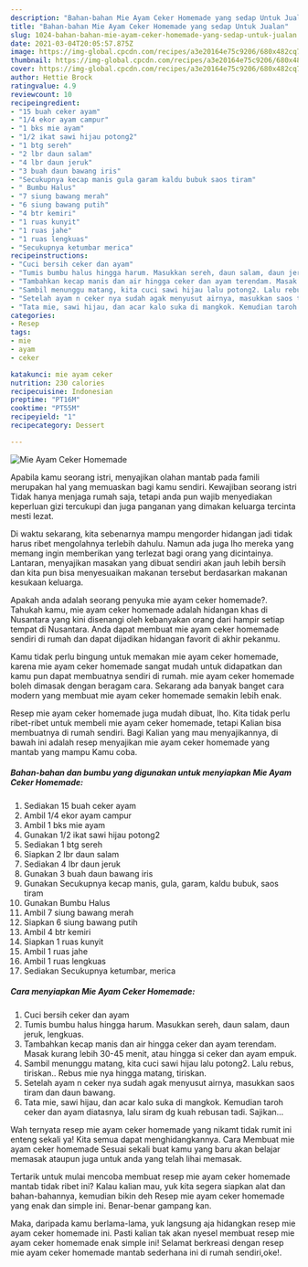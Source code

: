 ```yaml
---
description: "Bahan-bahan Mie Ayam Ceker Homemade yang sedap Untuk Jualan"
title: "Bahan-bahan Mie Ayam Ceker Homemade yang sedap Untuk Jualan"
slug: 1024-bahan-bahan-mie-ayam-ceker-homemade-yang-sedap-untuk-jualan
date: 2021-03-04T20:05:57.875Z
image: https://img-global.cpcdn.com/recipes/a3e20164e75c9206/680x482cq70/mie-ayam-ceker-homemade-foto-resep-utama.jpg
thumbnail: https://img-global.cpcdn.com/recipes/a3e20164e75c9206/680x482cq70/mie-ayam-ceker-homemade-foto-resep-utama.jpg
cover: https://img-global.cpcdn.com/recipes/a3e20164e75c9206/680x482cq70/mie-ayam-ceker-homemade-foto-resep-utama.jpg
author: Hettie Brock
ratingvalue: 4.9
reviewcount: 10
recipeingredient:
- "15 buah ceker ayam"
- "1/4 ekor ayam campur"
- "1 bks mie ayam"
- "1/2 ikat sawi hijau potong2"
- "1 btg sereh"
- "2 lbr daun salam"
- "4 lbr daun jeruk"
- "3 buah daun bawang iris"
- "Secukupnya kecap manis gula garam kaldu bubuk saos tiram"
- " Bumbu Halus"
- "7 siung bawang merah"
- "6 siung bawang putih"
- "4 btr kemiri"
- "1 ruas kunyit"
- "1 ruas jahe"
- "1 ruas lengkuas"
- "Secukupnya ketumbar merica"
recipeinstructions:
- "Cuci bersih ceker dan ayam"
- "Tumis bumbu halus hingga harum. Masukkan sereh, daun salam, daun jeruk, lengkuas."
- "Tambahkan kecap manis dan air hingga ceker dan ayam terendam. Masak kurang lebih 30-45 menit, atau hingga si ceker dan ayam empuk."
- "Sambil menunggu matang, kita cuci sawi hijau lalu potong2. Lalu rebus, tiriskan.. Rebus mie nya hingga matang, tiriskan."
- "Setelah ayam n ceker nya sudah agak menyusut airnya, masukkan saos tiram dan daun bawang."
- "Tata mie, sawi hijau, dan acar kalo suka di mangkok. Kemudian taroh ceker dan ayam diatasnya, lalu siram dg kuah rebusan tadi. Sajikan..."
categories:
- Resep
tags:
- mie
- ayam
- ceker

katakunci: mie ayam ceker 
nutrition: 230 calories
recipecuisine: Indonesian
preptime: "PT16M"
cooktime: "PT55M"
recipeyield: "1"
recipecategory: Dessert

---
```



![Mie Ayam Ceker Homemade](https://img-global.cpcdn.com/recipes/a3e20164e75c9206/680x482cq70/mie-ayam-ceker-homemade-foto-resep-utama.jpg)

Apabila kamu seorang istri, menyajikan olahan mantab pada famili merupakan hal yang memuaskan bagi kamu sendiri. Kewajiban seorang istri Tidak hanya menjaga rumah saja, tetapi anda pun wajib menyediakan keperluan gizi tercukupi dan juga panganan yang dimakan keluarga tercinta mesti lezat.

Di waktu  sekarang, kita sebenarnya mampu mengorder hidangan jadi tidak harus ribet mengolahnya terlebih dahulu. Namun ada juga lho mereka yang memang ingin memberikan yang terlezat bagi orang yang dicintainya. Lantaran, menyajikan masakan yang dibuat sendiri akan jauh lebih bersih dan kita pun bisa menyesuaikan makanan tersebut berdasarkan makanan kesukaan keluarga. 



Apakah anda adalah seorang penyuka mie ayam ceker homemade?. Tahukah kamu, mie ayam ceker homemade adalah hidangan khas di Nusantara yang kini disenangi oleh kebanyakan orang dari hampir setiap tempat di Nusantara. Anda dapat membuat mie ayam ceker homemade sendiri di rumah dan dapat dijadikan hidangan favorit di akhir pekanmu.

Kamu tidak perlu bingung untuk memakan mie ayam ceker homemade, karena mie ayam ceker homemade sangat mudah untuk didapatkan dan kamu pun dapat membuatnya sendiri di rumah. mie ayam ceker homemade boleh dimasak dengan beragam cara. Sekarang ada banyak banget cara modern yang membuat mie ayam ceker homemade semakin lebih enak.

Resep mie ayam ceker homemade juga mudah dibuat, lho. Kita tidak perlu ribet-ribet untuk membeli mie ayam ceker homemade, tetapi Kalian bisa membuatnya di rumah sendiri. Bagi Kalian yang mau menyajikannya, di bawah ini adalah resep menyajikan mie ayam ceker homemade yang mantab yang mampu Kamu coba.

<!--inarticleads1-->

##### Bahan-bahan dan bumbu yang digunakan untuk menyiapkan Mie Ayam Ceker Homemade:

1. Sediakan 15 buah ceker ayam
1. Ambil 1/4 ekor ayam campur
1. Ambil 1 bks mie ayam
1. Gunakan 1/2 ikat sawi hijau potong2
1. Sediakan 1 btg sereh
1. Siapkan 2 lbr daun salam
1. Sediakan 4 lbr daun jeruk
1. Gunakan 3 buah daun bawang iris
1. Gunakan Secukupnya kecap manis, gula, garam, kaldu bubuk, saos tiram
1. Gunakan  Bumbu Halus
1. Ambil 7 siung bawang merah
1. Siapkan 6 siung bawang putih
1. Ambil 4 btr kemiri
1. Siapkan 1 ruas kunyit
1. Ambil 1 ruas jahe
1. Ambil 1 ruas lengkuas
1. Sediakan Secukupnya ketumbar, merica




<!--inarticleads2-->

##### Cara menyiapkan Mie Ayam Ceker Homemade:

1. Cuci bersih ceker dan ayam
1. Tumis bumbu halus hingga harum. Masukkan sereh, daun salam, daun jeruk, lengkuas.
1. Tambahkan kecap manis dan air hingga ceker dan ayam terendam. Masak kurang lebih 30-45 menit, atau hingga si ceker dan ayam empuk.
1. Sambil menunggu matang, kita cuci sawi hijau lalu potong2. Lalu rebus, tiriskan.. Rebus mie nya hingga matang, tiriskan.
1. Setelah ayam n ceker nya sudah agak menyusut airnya, masukkan saos tiram dan daun bawang.
1. Tata mie, sawi hijau, dan acar kalo suka di mangkok. Kemudian taroh ceker dan ayam diatasnya, lalu siram dg kuah rebusan tadi. Sajikan...




Wah ternyata resep mie ayam ceker homemade yang nikamt tidak rumit ini enteng sekali ya! Kita semua dapat menghidangkannya. Cara Membuat mie ayam ceker homemade Sesuai sekali buat kamu yang baru akan belajar memasak ataupun juga untuk anda yang telah lihai memasak.

Tertarik untuk mulai mencoba membuat resep mie ayam ceker homemade mantab tidak ribet ini? Kalau kalian mau, yuk kita segera siapkan alat dan bahan-bahannya, kemudian bikin deh Resep mie ayam ceker homemade yang enak dan simple ini. Benar-benar gampang kan. 

Maka, daripada kamu berlama-lama, yuk langsung aja hidangkan resep mie ayam ceker homemade ini. Pasti kalian tak akan nyesel membuat resep mie ayam ceker homemade enak simple ini! Selamat berkreasi dengan resep mie ayam ceker homemade mantab sederhana ini di rumah sendiri,oke!.

